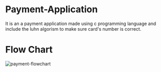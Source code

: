 # Payment-Application
It is an a payment application made using c programming language and include the luhn algorism to make sure card's number is correct. 
# Flow Chart
![payment-flowchart](https://user-images.githubusercontent.com/113982207/200120887-4450bd56-8ca4-40a0-b760-bc629260c019.jpeg)
